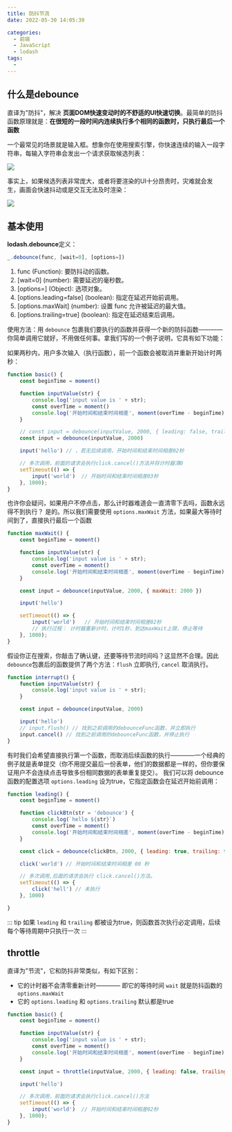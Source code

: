 ```yaml
---
title: 防抖节流
date: 2022-05-30 14:05:39

categories:
  - 前端
  - JavaScript
  - lodash
tags:
  - 
---
```


## 什么是debounce

直译为"防抖"，解决 **页面DOM快速变动时的不舒适的UI快速切换**。最简单的防抖函数原理就是：**在很短的一段时间内连续执行多个相同的函数时，只执行最后一个函数**

一个最常见的场景就是输入框。想象你在使用搜索引擎，你快速连续的输入一段字符串，每输入字符串会发出一个请求获取候选列表：

![](https://linyc.oss-cn-beijing.aliyuncs.com/debounce.gif)

事实上，如果候选列表非常庞大，或者将要渲染的UI十分昂贵时，灾难就会发生，画面会快速抖动或是交互无法及时渲染：

![](https://linyc.oss-cn-beijing.aliyuncs.com/transition.gif)

## 基本使用

**lodash.debounce**定义：

```js
_.debounce(func, [wait=0], [options=])
```

1.  func (Function): 要防抖动的函数。
2.  [wait=0] (number): 需要延迟的毫秒数。
3.  [options=] (Object): 选项对象。
4.  [options.leading=false] (boolean): 指定在延迟开始前调用。
5.  [options.maxWait] (number): 设置 func 允许被延迟的最大值。
6.  [options.trailing=true] (boolean): 指定在延迟结束后调用。

使用方法：用 `debounce` 包裹我们要执行的函数并获得一个新的防抖函数————你简单调用它就好，不用做任何事。拿我们写的一个例子说明，它具有如下功能：

如果两秒内，用户多次输入（执行函数），前一个函数会被取消并重新开始计时两秒：

```javascript
function basic() {
    const beginTime = moment()

    function inputValue(str) {
        console.log('input value is ' + str);
        const overTime = moment()
        console.log('开始时间和结束时间相差', moment(overTime - beginTime).format('ss'), '秒');
    }

    // const input = debounce(inputValue, 2000, { leading: false, trailing: true }) // 默认配置，延迟后执行。延迟时间内只有最后一个请求有效。常用场景：输入input框进行模糊请求查找
    const input = debounce(inputValue, 2000)

    input('hello') // ，若无后续调用，开始时间和结束时间相差02秒

    // 多次调用，前面的请求会执行click.cancel()方法并将计时器清0
    setTimeout(() => {
        input('world')  // 开始时间和结束时间相差03秒
    }, 1000);
}

```

也许你会疑问，如果用户不停点击，那么计时器难道会一直清零下去吗，函数永远得不到执行？ 是的。所以我们需要使用 `options.maxWait` 方法，如果最大等待时间到了，直接执行最后一个函数

```javascript
function maxWait() {
    const beginTime = moment()

    function inputValue(str) {
        console.log('input value is ' + str);
        const overTime = moment()
        console.log('开始时间和结束时间相差', moment(overTime - beginTime).format('ss'), '秒');
    }

    const input = debounce(inputValue, 2000, { maxWait: 2000 })

    input('hello')

    setTimeout(() => {
        input('world')   // 开始时间和结束时间相差02秒
        // 执行过程： 计时器重新计时，计时1秒，到达maxWait上限，停止等待
    }, 1000);
}

```

假设你正在搜索，你敲击了确认键，还要等待节流时间吗？这显然不合理。因此 `debounce`包裹后的函数提供了两个方法：`flush` 立即执行, `cancel` 取消执行。

```javascript
function interrupt() {
    function inputValue(str) {
        console.log('input value is ' + str);
    }

    const input = debounce(inputValue, 2000)

    input('hello')
    // input.flush() // 找到之前调用的debounceFunc函数，并立即执行
    input.cancel() // 找到之前调用的debounceFunc函数，并停止执行
}

```

有时我们会希望直接执行第一个函数，而取消后续函数的执行————一个经典的例子就是表单提交（你不用提交最后一份表单，他们的数据都是一样的，但你要保证用户不会连续点击导致多份相同数据的表单重复提交）。 我们可以将 debounce函数的配置选项 `options.leading` 设为true，它指定函数会在延迟开始前调用：

```javascript
function leading() {
    const beginTime = moment()

    function clickBtn(str = 'debounce') {
        console.log(`hello ${str}`)
        const overTime = moment()
        console.log('开始时间和结束时间相差', moment(overTime - beginTime).format('ss'), '秒');
    }

    const click = debounce(clickBtn, 2000, { leading: true, trailing: false }) // 延迟前执行，延迟时间内只有第一个请求有效。常用场景：用于表单提交防止多次点击（只提交第一份数据）

    click('world') // 开始时间和结束时间相差 00 秒

    // 多次调用,后面的请求会执行 click.cancel()方法。
    setTimeout(() => {
        click('hell') // 未执行
    }, 1000)

}

```

::: tip
如果 `leading` 和 `trailing` 都被设为true，则函数首次执行必定调用，后续每个等待周期中只执行一次
:::


## throttle 

直译为"节流"，它和防抖非常类似，有如下区别：
- 它的计时器不会清零重新计时———— 即它的等待时间 `wait` 就是防抖函数的 `options.maxWait`
- 它的 `options.leading` 和 `options.trailing` 默认都是true

```javascript
function basic() {
    const beginTime = moment()

    function inputValue(str) {
        console.log('input value is ' + str);
        const overTime = moment()
        console.log('开始时间和结束时间相差', moment(overTime - beginTime).format('ss'), '秒');
    }

    const input = throttle(inputValue, 2000, { leading: false, trailing: true })

    input('hello') 

    // 多次调用，前面的请求会执行click.cancel()方法
    setTimeout(() => {
        input('world')  // 开始时间和结束时间相差02秒
    }, 1000);
}

```
